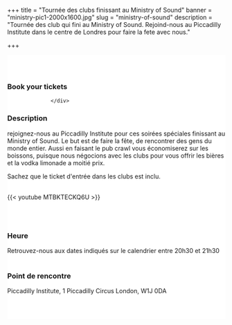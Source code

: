 ﻿+++
title = "Tournée des clubs finissant au Ministry of Sound"
banner = "ministry-pic1-2000x1600.jpg"
slug = "ministry-of-sound"
description = "Tournée des club qui fini au Ministry of Sound. Rejoind-nous au Piccadilly Institute dans le centre de Londres pour faire la fete avec nous."

+++

<section class="mbr-section" id="msg-box5-1w" style="background-color: rgb(255, 255, 255); padding-top: 40px; padding-bottom: 40px;">
    <div class="container">
        <div class="row">
        <div class="col-md-6 col-lg-5 col-xl-4">
<h3>Book your tickets</h3>
<script src="https://assets.ticketinghub.com/checkout.js" data-channel="4735d535-ccd4-4e42-83d0-5840257f0433" data-endpoint="https://api.ticketinghub.com" data-layout="embed" data-landing="calendar" data-event-period="7" data-events-view-mode="multi-day" data-fields="name,email,telephone" data-collect-voucher-recipient-info="1" data-color="#1b2d49" data-button-label="BOOK NOW" data-footer="ssl" data-social-sharing="0" data-subscribe="1" data-discounts="1" data-free="0" data-avs="0" data-ga-track-pageviews="1" data-ga-track-purchases="1" data-lang="fr"></script>



                  </div>
<div class="col-md-6 col-lg-7 col-xl-8"> <h3 class="mbr-section-title display-2">Description</h3>

rejoignez-nous au Piccadilly Institute pour ces soirées spéciales finissant au Ministry of Sound. Le but est de faire la fête, de rencontrer des gens du monde entier. Aussi en faisant le pub crawl vous économiserez sur les boissons, puisque nous négocions avec les clubs pour vous offrir les bières et la vodka limonade a moitié prix.<br>

Sachez que le ticket d'entrée dans les clubs est inclu.<br><br>

{{< youtube MTBKTECKQ6U >}}

<br>
<br>
<h3 class="mbr-section-title display-2">Heure</h3>
Retrouvez-nous aux dates indiqués sur le calendrier entre 20h30 et 21h30
<br>
<br>

<h3 class="mbr-section-title display-2">Point de rencontre</h3>
Piccadilly Institute, 1 Piccadilly Circus London, W1J 0DA
<br>
<br>
<script src='https://static.citymapper.com/js/embed/widget.js' data-slug='ogkm9y' data-width=600></script> </div>

</section>
